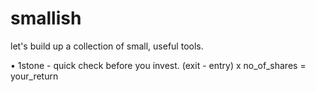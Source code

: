 # smallish

let's build up a collection of small, useful tools.

   • 1stone - quick check before you invest.
              (exit - entry) x no_of_shares = your_return
